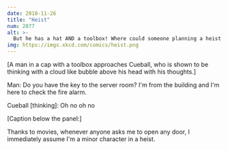 ```yaml
---
date: 2018-11-26
title: "Heist"
num: 2077
alt: >-
  But he has a hat AND a toolbox! Where could someone planning a heist get THOSE?
img: https://imgs.xkcd.com/comics/heist.png
---
```

[A man in a cap with a toolbox approaches Cueball, who is shown to be thinking with a cloud like bubble above his head with his thoughts.]

Man: Do you have the key to the server room? I'm from the building and I'm here to check the fire alarm.

Cueball [thinking]: Oh no oh no

[Caption below the panel:]

Thanks to movies, whenever anyone asks me to open any door, I immediately assume I'm a minor character in a heist.